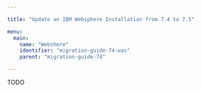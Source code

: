 ```yaml
---

title: "Update an IBM Websphere Installation from 7.4 to 7.5"

menu:
  main:
    name: "Webshere"
    identifier: "migration-guide-74-was"
    parent: "migration-guide-74"

---
```


TODO
